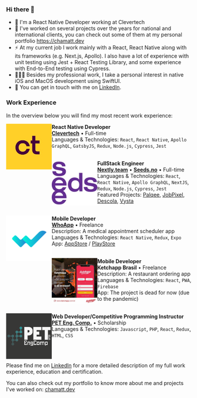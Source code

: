 ### Hi there 👋

- 🔭 I'm a React Native Developer working at Clevertech
- 🌱 I've worked on several projects over the years for national and international clients, you can check out some of them at my personal portfolio https://chamatt.dev
- ⚡ At my current job I work mainly with a React, React Native along with its frameworks (e.g. Next.js, Apollo). I also have a lot of experience with unit testing using Jest + React Testing Library, and some experience with End-to-End testing using Cypress. 
- 👨🏽‍💻 Besides my professional work, I take a personal interest in native iOS and MacOS development using SwiftUI.
- 💬 You can get in touch with me on [LinkedIn](https://www.linkedin.com/in/matheusdelunardo/).

### Work Experience
In the overview below you will find my most recent work experience:

[<img align="left" height="124px" width="124px" alt="Seeds.no" src="https://raw.githubusercontent.com/chamatt/chamatt/main/clevertech_logo.jpeg"/>](https://clevertech.biz/)

**React Native Developer** \
[**Clevertech**](https://clevertech.biz/) • Full-time \
Languages & Technologies: `React`, `React Native`, `Apollo GraphQL`, `GatsbyJS`, `Redux`, `Node.js`, `Cypress`, `Jest` 
<br/>
<br/>

[<img align="left" height="124px" width="124px" alt="Seeds.no" src="https://raw.githubusercontent.com/chamatt/chamatt/main/seeds_logo.jpeg?s=250"/>](https://seeds.no/)

**FullStack Engineer** \
[**Nextly.team**](https://nextly.team/) • [**Seeds.no**](https://nextly.team/) • Full-time \
Languages & Technologies: `React`, `React Native`, `Apollo GraphQL`, `NextJS`, `Redux`, `Node.js`, `Cypress`, `Jest` \
Featured Projects: [Palqee](https://www.palqee.com), [JobPixel](https://www.jobpixel.com/), [Descola](https://descola.org/), [Vysta](https://www.getvysta.com/) 
<br/>
<br/>

[<img align="left" height="124px" width="124px" alt="whoapp.com.br" src="https://raw.githubusercontent.com/chamatt/chamatt/main/who_app_logo.png?s=200"/>](https://whoapp.com.br/)

**Mobile Developer** \
[**WhoApp**](https://whoapp.com.br/) • Freelance \
Description: A medical appointment scheduler app \
Languages & Technologies: `React Native`, `Redux`, `Expo`\
App: [AppStore](https://apps.apple.com/br/app/who/id1550534487) / [PlayStore](https://play.google.com/store/apps/details?id=br.com.whoapp)
<br/>
<br/>

[<img align="left" height="124px" width="124px" alt="ketchapp.com.br" src="https://raw.githubusercontent.com/chamatt/chamatt/main/ketchapp_logo.jpeg?s=200"/>](https://www.instagram.com/ketchapp_br/)

**Mobile Developer** \
**Ketchapp Brasil** • Freelance \
Description: A restaurant ordering app \
Languages & Technologies: `React`, `PWA`, `Firebase`\
App: The project is dead for now (due to the pandemic)
<br/>
<br/>

[<img align="left" height="124px" width="124px" alt="PET Eng Comp" src="https://raw.githubusercontent.com/chamatt/chamatt/main/pet_logo.png?s=250"/>](https://pet.inf.ufes.br/)

**Web Developer/Competitive Programming Instructor** \
[**PET Eng. Comp.**](https://pet.inf.ufes.br/) • Scholarship \
Languages & Technologies: `Javascript`, `PHP`, `React`, `Redux`, `HTML`, `CSS` \
<br/>
<br/>
<br/>

Please find me on [LinkedIn](https://www.linkedin.com/in/matheusdelunardo/) for a more detailed description of my full work experience, education and certification.

You can also check out my portfolio to know more about me and projects I've worked on: [chamatt.dev](https://chamatt.dev)
